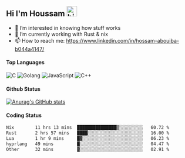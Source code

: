 ## Hi I'm Houssam <img src="https://user-images.githubusercontent.com/1303154/88677602-1635ba80-d120-11ea-84d8-d263ba5fc3c0.gif" width="28px" alt="hi">

- 👀 I’m interested in knowing how stuff works
- 🔭 I’m currently working with Rust & nix
- 📫 How to reach me: https://www.linkedin.com/in/hossam-abouiba-b044a4147/

#### Top Languages

![C](https://img.shields.io/badge/c-%2300599C.svg?style=for-the-badge&logo=c&logoColor=white)
![Golang](https://img.shields.io/badge/go-blue?style=for-the-badge&logo=Goland)
![JavaScript](https://img.shields.io/badge/javascript-%23323330.svg?style=for-the-badge&logo=javascript&logoColor=%23F7DF1E)
![C++](https://img.shields.io/badge/C%2B%2B-blue?style=for-the-badge&logo=C%2B%2B)


#### Github Status
[![Anurag's GitHub stats](https://github-readme-stats.vercel.app/api?username=0xhoussam&theme=tokyonight)](https://github.com/anuraghazra/github-readme-stats)

#### Coding Status
<!--START_SECTION:waka-->

```txt
Nix        11 hrs 13 mins  ███████████████▒░░░░░░░░░   60.72 %
Rust       2 hrs 57 mins   ████░░░░░░░░░░░░░░░░░░░░░   16.00 %
Lua        1 hr 9 mins     █▓░░░░░░░░░░░░░░░░░░░░░░░   06.23 %
hyprlang   49 mins         █░░░░░░░░░░░░░░░░░░░░░░░░   04.47 %
Other      32 mins         ▓░░░░░░░░░░░░░░░░░░░░░░░░   02.91 %
```

<!--END_SECTION:waka-->
